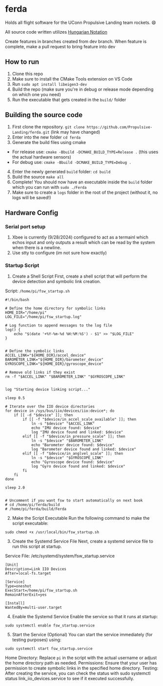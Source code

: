 # ferda
Holds all flight software for the UConn Propulsive Landing team rockets. :smile:

All source code written utilizes [Hungarian Notation](https://www.cse.iitk.ac.in/users/dsrkg/cs245/html/Guide.htm)

Create features in branches created from dev branch. When feature is complete, make a pull request to bring feature into dev

## How to run
1. Clone this repo
2. Make sure to install the CMake Tools extension on VS Code
3. Run `sudo apt install libeigen3-dev`
4. Build the repo (make sure you're in debug or release mode depending on which one you need)
5. Run the executable that gets created in the `build/` folder


## Building the source code
1. First clone the repository. `git clone https://github.com/Propulsive-Landing/ferda.git` (link may have changed)
2. Enter into the new folder `cd ferda`
3. Generate the build files using cmake
 - For release use: `cmake -Bbuild -DCMAKE_BUILD_TYPE=Release .` (this uses the actual hardware sensors)
 - For debug use: `cmake -Bbuild -DCMAKE_BUILD_TYPE=Debug .`
4. Enter the newly generated `build` folder: `cd build`
5. Build the source `make all`
6. Complete! You should now have an executable inside the `build` folder which you can run with `sudo ./Ferda`
7. Make sure to create a `logs` folder in the root of the project (without it, no logs will be saved!)



## Hardware Config

### Serial port setup
  1. Xbee is currently (9/28/2024) configured to act as a termainl which echos input and only outputs a result which can be read by the system when there is a newline.
  2. Use stty to configure (im not sure how exactly)

### Startup Script
  1. Create a Shell Script
  First, create a shell script that will perform the device detection and symbolic link creation.
  
  Script: `/home/pi/fsw_startup.sh`

  ```
  #!/bin/bash
  
  # Define the home directory for symbolic links
  HOME_DIR="/home/pi"
  LOG_FILE="/home/pi/fsw_startup.log"
  
  # Log function to append messages to the log file
  log() {
      echo "$(date '+%Y-%m-%d %H:%M:%S') - $1" >> "$LOG_FILE"
  }
  
  
  # Define the symbolic links
  ACCEL_LINK="${HOME_DIR}/accel_device"
  BAROMETER_LINK="${HOME_DIR}/barometer_device"
  GYROSCOPE_LINK="${HOME_DIR}/gyroscope_device"
  
  # Remove old links if they exist
  rm -f "$ACCEL_LINK" "$BAROMETER_LINK" "$GYROSCOPE_LINK"
  
  
  log "Starting device linking script..."
  
  sleep 0.5
  
  # Iterate over the IIO device directories
  for device in /sys/bus/iio/devices/iio:device*; do
      if [[ -d "$device" ]]; then
          if [[ -f "$device/in_accel_scale_available" ]]; then
              ln -s "$device" "$ACCEL_LINK"
              echo "IMU device found: $device"
              log "IMU device found and linked: $device"
          elif [[ -f "$device/in_pressure_scale" ]]; then
              ln -s "$device" "$BAROMETER_LINK"
              echo "Barometer device found: $device"
              log "Barometer device found and linked: $device"
          elif [[ -f "$device/in_anglvel_scale" ]]; then
              ln -s "$device" "$GYROSCOPE_LINK"
              echo "Gyroscope device found: $device"
              log "Gyro device found and linked: $device"
          fi
      fi
  done
  
  sleep 2.0
  
  
  # Uncomment if you want fsw to start automatically on next book
  # cd /home/pi/ferda/build
  # /home/pi/ferda/build/Ferda

  ```

  2. Make the Script Executable
  Run the following command to make the script executable:

  ```
  sudo chmod +x /usr/local/bin/fsw_startup.sh
  ```

  3. Create the Systemd Service File
  Next, create a systemd service file to run this script at startup.

  Service File: /etc/systemd/system/fsw_startup.service

  ```
[Unit]
Description=Link IIO Devices
After=local-fs.target

[Service]
Type=oneshot
ExecStart=/home/pi/fsw_startup.sh
RemainAfterExit=yes

[Install]
WantedBy=multi-user.target

  ```

  4. Enable the Systemd Service
  Enable the service so that it runs at startup:

  ```
  sudo systemctl enable fsw_startup.service
  ```
  
  5. Start the Service (Optional)
  You can start the service immediately (for testing purposes) using:
  
  ```
  sudo systemctl start fsw_startup.service
  ```

  Home Directory: Replace `pi` in the script with the actual username or adjust the home directory path as needed.
  Permissions: Ensure that your user has permission to create symbolic links in the specified home directory.
  Testing: After creating the service, you can check the status with sudo systemctl status link_iio_devices.service to see if it executed successfully.

